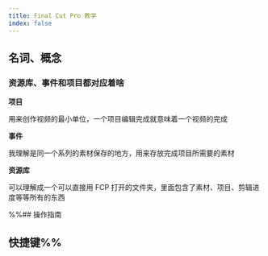 ```yaml
---
title: Final Cut Pro 教学
index: false
---
```


## 名词、概念

### 资源库、事件和项目都对应着啥

**项目**

用来创作视频的最小单位，一个项目编辑完成就意味着一个视频的完成

**事件**

我理解是同一个系列的素材保存的地方，用来存放完成项目所需要的素材

**资源库**

可以理解成一个可以直接用 FCP 打开的文件夹，里面包含了素材、项目、剪辑进度等等所有的东西

%%## 操作指南

## 快捷键%%
